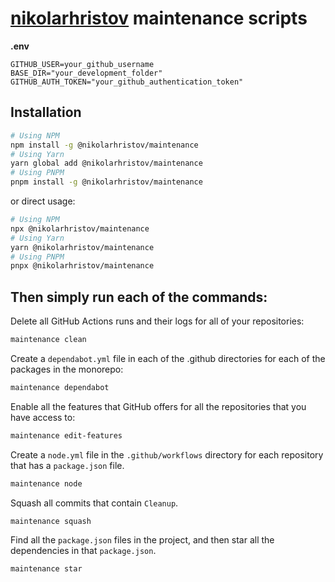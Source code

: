 # [nikolarhristov] maintenance scripts

**.env**

```env
GITHUB_USER=your_github_username
BASE_DIR="your_development_folder"
GITHUB_AUTH_TOKEN="your_github_authentication_token"
```

## Installation

```bash
# Using NPM
npm install -g @nikolarhristov/maintenance
# Using Yarn
yarn global add @nikolarhristov/maintenance
# Using PNPM
pnpm install -g @nikolarhristov/maintenance
```

or direct usage:

```bash
# Using NPM
npx @nikolarhristov/maintenance
# Using Yarn
yarn @nikolarhristov/maintenance
# Using PNPM
pnpx @nikolarhristov/maintenance
```

## Then simply run each of the commands:

Delete all GitHub Actions runs and their logs for all of your repositories:

```bash
maintenance clean
```

Create a `dependabot.yml` file in each of the .github directories for each of
the packages in the monorepo:

```bash
maintenance dependabot
```

Enable all the features that GitHub offers for all the repositories that you
have access to:

```bash
maintenance edit-features
```

Create a `node.yml` file in the `.github/workflows` directory for each
repository that has a `package.json` file.

```bash
maintenance node
```

Squash all commits that contain `Cleanup`.

```bash
maintenance squash
```

Find all the `package.json` files in the project, and then star all the
dependencies in that `package.json`.

```bash
maintenance star
```

[nikolarhristov]: https://github.com/nikolaxhristov
